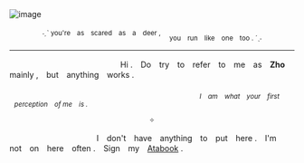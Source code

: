 ![image](https://github.com/user-attachments/assets/91e1b152-56e5-4234-a8e3-c3f4aac74c60)
　
　
　
 <p align="center"> <sup>˗ˏˋ you're　as　scared　as　a　deer ,　</sup>
	<sub>you　run　like　one　too . ´ˎ˗</sub>
   
   ---
   
　　　　　　　　　　　　　　Hi . ⠀Do ⠀try⠀ to ⠀refer ⠀to ⠀me ⠀as ⠀**Zho**⠀ mainly ,⠀ but ⠀anything⠀ works .
  
  　　　　　　　　　　　　　　　　　　　　　　　　<sub>*I⠀ am ⠀what ⠀your ⠀first ⠀perception ⠀of me ⠀is .*</sub>
                           
<p align="center"> <sub>✧</sub>



　　　　　　　　　　　I ⠀don't ⠀have⠀ anything ⠀to ⠀put ⠀here .⠀ I'm⠀ not ⠀on⠀ here⠀ often . ⠀Sign⠀ my ⠀[Atabook](https://sobertodeath.atabook.org/) .
